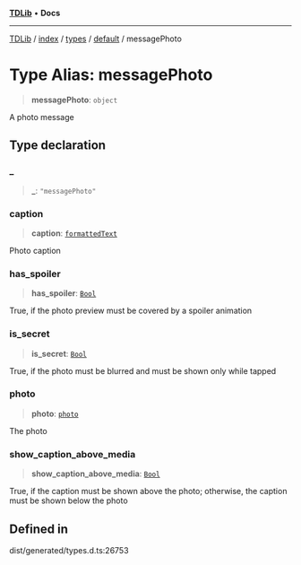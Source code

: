 [**TDLib**](../../../../../../README.md) • **Docs**

***

[TDLib](../../../../../../modules.md) / [index](../../../../../README.md) / [types](../../../README.md) / [default](../README.md) / messagePhoto

# Type Alias: messagePhoto

> **messagePhoto**: `object`

A photo message

## Type declaration

### \_

> **\_**: `"messagePhoto"`

### caption

> **caption**: [`formattedText`](formattedText.md)

Photo caption

### has\_spoiler

> **has\_spoiler**: [`Bool`](Bool.md)

True, if the photo preview must be covered by a spoiler animation

### is\_secret

> **is\_secret**: [`Bool`](Bool.md)

True, if the photo must be blurred and must be shown only while tapped

### photo

> **photo**: [`photo`](photo.md)

The photo

### show\_caption\_above\_media

> **show\_caption\_above\_media**: [`Bool`](Bool.md)

True, if the caption must be shown above the photo; otherwise, the caption must be shown below the photo

## Defined in

dist/generated/types.d.ts:26753
